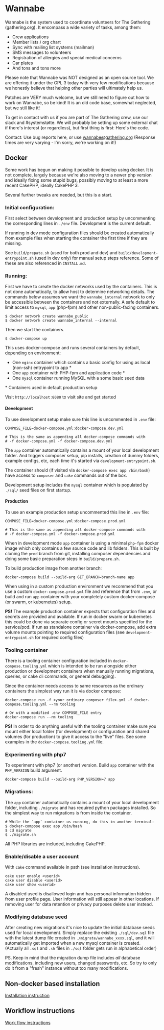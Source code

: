 # Wannabe

Wannabe is the system used to coordinate volunteers for The Gathering
(gathering.org). It encompass a wide variety of tasks, among them:

- Crew applications
- Member lists / org chart
- Sync with mailing list systems (mailman)
- SMS messages to volunteers
- Registration of allergies and special medical concerns
- Car plates
- And tons and tons more

Please note that Wannabe was NOT designed as an open source tool. We are
offering it under the GPL 3 today with very few modifications because we
honestly believe that helping other parties will ultimately help us.

Patches are VERY much welcome, but we still need to figure out how to work
on Wannabe, so be kind! It is an old code base, somewhat neglected, but we
still like it!

To get in contact with us if you are part of The Gathering crew, use our
slack and #systemstøtte. We will probably be setting up some external chat
if there's interest (or regardless), but first thing is first: Here's the
code.

Contact: Use bug reports here, or use wannabe@gathering.org (Response times
are very varying - I'm sorry, we're working on it!)

## Docker

Some work has begun on making it possible to develop using docker. It is
not complete, largely because we're also moving to a newer php version and
ideally fixing some stupid bugs, possibly moving to at least a more recent
CakePHP, ideally CakePHP 3.

Several further tweaks are needed, but this is a start.

### Initial configuration:

First select between development and production setup by uncommenting the
corresponding lines in `./env` file. Development is the current default.

If running in dev mode configuration files should be created automatically from
example files when starting the container the first time if they are missing.

See `build/prepate.sh` (used for both prod and dev) and
`build/development-entrypoint.sh` (used in dev only) for manual setup steps
reference. Some of these are also referenced in `INSTALL.md`.

### Running:

First we have to create the docker networks used by the containers. This is not
done automatically, to allow host to determine networking details. The commands
below assumes we want the `wannabe_internal` network to only be accessible
between the containers and not externally. A safe default to limit access to
`mysql`, `app` (php-fpm) and other non-public-facing containers.

```
$ docker network create wannabe_public
$ docker network create wannabe_internal --internal
```

Then we start the containers.

```
$ docker-compose up
```

This uses docker-compose and runs several containers by default, depending on
environment:

- One `nginx` container which contains a basic config for using as local (non-ssh) entrypoint to app \*
- One `app` container with PHP-fpm and application code \*
- One `mysql` container running MySQL with a some basic seed data

\* Containers used in default production setup

Visit `http://localhost:8080` to visit site and get started

#### Development

To use development setup make sure this line is uncommented in `.env` file:

```
COMPOSE_FILE=docker-compose.yml:docker-compose.dev.yml

# This is the same as appending all docker-compose commands with
# -f docker-compose.yml -f docker-compose.dev.yml
```

The `app` container automatically contains a mount of your local development
folder. And triggers composer setup, pip installs, creation of dummy folders,
example configs, etc, each time it's started via `development-entrypoint.sh`.

The container should (if visited via `docker-compose exec app /bin/bash`) have
access to `composer` and `cake` commands out of the box.

Development setup includes the `mysql` container which is populated by `./sql/`
seed files on first startup.

#### Production

To use an example production setup uncommented this line in `.env` file:

```
COMPOSE_FILE=docker-compose.yml:docker-compose.prod.yml

# This is the same as appending all docker-compose commands with
# -f docker-compose.yml -f docker-compose.prod.yml
```

When in development mode `app` container is using a minimal `php-fpm` docker
image which only contains a few source code and lib folders. This is built by
cloning the `prod` branch from git, installing composer dependencies and doing
some basic preparation steps in `build/prepare.sh`.

To build production image from another branch:

```
docker-compose build --build-arg GIT_BRANCH=branch-name app
```

When using in a custom production environment we recommend that you use a
custom `docker-compose.prod.yml` file and reference that from `.env`, or build
and run `app` container with your completely custom docker-compose (or swarm,
or kubernetes) setup.

**PS!** The example production container expects that configuration files and
secrets are provided and available. If run in docker swarm or kubernetes this
could be done via separate config or secret mounts specified for the
service/pod. If run as standalone container via docker-compose, add extra
volume mounts pointing to required configuration files (see
`development-entrypoint.sh` for required config files)

### Tooling container

There is a tooling container configuration included in
`docker-compose.tooling.yml` which is intended to be run alongside either
production or development containers when manually running migrations, queries,
or cake cli commands, or general debugging).

Since the container needs access to same resources as the ordinary containers
the simplest way run it is via docker compose:

```
docker-compose run -f <your ordinary composer file>.yml -f docker-compose.tooling.yml --rm tooling

# Or with a modified .env COMPOSE_FILE entry
docker-compose run --rm tooling
```

**PS!** In order to do anything useful with the tooling container make sure you
mount either local folder (for development) or configuration and shared volumes
(for production) to give it access to the "live" files. See some examples in the
`docker-compose.tooling.yml` file.

### Experimenting with php7

To experiment with php7 (or another) version. Build `app` container with the
`PHP_VERSION` build argument.

```
docker-compose build --build-arg PHP_VERSION=7 app
```

### Migrations:

The `app` container automatically contains a mount of your local development
folder, including `./migrate` and has required python packages installed. So
the simplest way to run migrations is from inside the container.

```
# While the `app` container us running, do this in another terminal:
$ docker-compose exec app /bin/bash
$ cd migrate
$ ./migrate.sh
```

All PHP libraries are included, including CakePHP.

### Enable/disable a user account

With `cake` command available in path (see installation instructions).

```
cake user enable <userid>
cake user disable <userid>
cake user show <userid>
```

A disabled used is disallowed login and has personal information hidden from
user profile page. User information will still appear in other locations. If
removing user for data retention or privacy purposes delete user instead.

### Modifying database seed

After creating new migrations it's nice to update the initial database seeds
used for local development. Simply replace the existing `./sql/dev.sql` file
with the latest dump file created in `./migrate/wannabe_xxxx.sql`, and it will
automatically get imported when a new mysql container is created. (Actually all
`.sql` and `.sh` files in `./sql` folder gets run in alphabetical order)

PS. Keep in mind that the migration dump file includes _all_ database
modifications, including new users, changed passwords, etc. So try to only do
it from a "fresh" instance without too many modifications.

## Non-docker based installation

[Installation instruction](https://github.com/gathering/wannabe/blob/master/INSTALL.md)

## Workflow instructions

[Work flow instructions](https://github.com/gathering/wannabe/blob/master/WORKFLOW.md)
